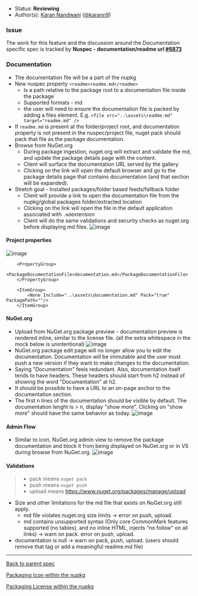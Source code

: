 * Status: **Reviewing**
* Author(s): [Karan Nandwani](https://github.com/karann-msft) ([@karann9](https://twitter.com/karann9))

### Issue
The work for this feature and the discussion around the Documentation specific spec is tracked by **Nuspec - documentation/readme url [#6873](https://github.com/NuGet/Home/issues/6873)**

### Documentation

* The documentation file will be a part of the nupkg
* New nuspec property `<readme>readme.md</readme>`
  * Is a path relative to the package root to a documentation file inside the package`
  * Supported formats - md
  * the user will need to ensure the documentation file is packed by adding a files element. E.g. `<file src="..\assets\readme.md" target="readme.md" />`
* If `readme.md` is present at the folder/project root, and documentation property is not present in the nuspec/project file, nuget pack should pack that file as the package documentation.
* Browse from NuGet.org
  * During package ingestion, nuget.org will extract and validate the md, and update the package details page with the content.
  * Client will surface the documentation URL served by the gallery
  * Clicking on the link will open the default browser and go to the package details page that contains documentation (and that section will be expanded).
* Stretch goal - Installed packages/folder based feeds/fallback folder
  * Client will provide a link to open the documentation file from the nupkg/global packages folder/extracted location
  * Clicking on the link will open the file in the default application associated with `.md`extension
  * Client will do the same validations and security checks as nuget.org before displaying md files.
  ![image](https://user-images.githubusercontent.com/16904420/52244182-3f5ded80-2891-11e9-875c-beddcaf49e2b.png)

#### Project properties

![image](https://user-images.githubusercontent.com/16904420/52376505-254e1780-2a17-11e9-9bc8-a85258490c59.png)


```
    <PropertyGroup>
        <PackageDocumentationFile>documentation.md</PackageDocumentationFile>
    </PropertyGroup>

    <ItemGroup>
        <None Include="..\assets\documentation.md" Pack="true" PackagePath=""/>
    </ItemGroup>
```

#### NuGet.org
* Upload from NuGet.org package preview - documentation preview is rendered inline, similar to the license file. (all the extra whitespace in the mock below is unintentional)
  ![image](https://user-images.githubusercontent.com/16904420/52312144-57e80980-295e-11e9-95cf-cc33ac1261b3.png)
* NuGet.org package edit page will no longer allow you to edit the documentation. Documentation will be immutable and the user must push a new version if they want to make changes to the documentation.
* Saying "Documentation" feels redundant. Also, documentation itself tends to have headers. These headers should start from h2 instead of showing the word "Documentation" at h2.
* It should be possible to have a URL to an on-page anchor to the documentation section.
*  The first n lines of the documentation should be visible by default. The documentation lenght is > n, display "show more". Clicking on "show more" should have the same behavior as today.
![image](https://user-images.githubusercontent.com/16904420/52377004-7b6f8a80-2a18-11e9-897a-6d6b99bd6b90.png)

#### Admin Flow
* Similar to icon, NuGet.org admin view to remove the package documentation and block it from being displayed on NuGet.org or in VS during browse from NuGet.org.
![image](https://user-images.githubusercontent.com/16904420/52311447-d0010000-295b-11e9-89cc-b5142caaf672.png)

#### Validations
> + pack means `nuget pack`
> + push means `nuget push`
> + upload means https://www.nuget.org/packages/manage/upload 

* Size and other limitations for the md file that exists on NuGet.org still apply.
  * md file violates nuget.org size limits -> error on push, upload.
  * md contains unsupported syntax (Only core CommonMark features supported (no tables), and no inline HTML, injects “no follow” on all links) -> warn on pack. error on push, upload.
* documentation is null -> warn on pack, push, upload. (users should remove that tag or add a meaningful readme.md file)


***
[Back to parent spec](https://github.com/NuGet/Home/wiki/Packaging-Icon,-License-and-Documentation-within-the-nupkg)

[Packaging Icon within the nupkg](https://github.com/NuGet/Home/wiki/Packaging-Icon-within-the-nupkg)

[Packaging License within the nupkg](https://github.com/NuGet/Home/wiki/Packaging-License-within-the-nupkg)